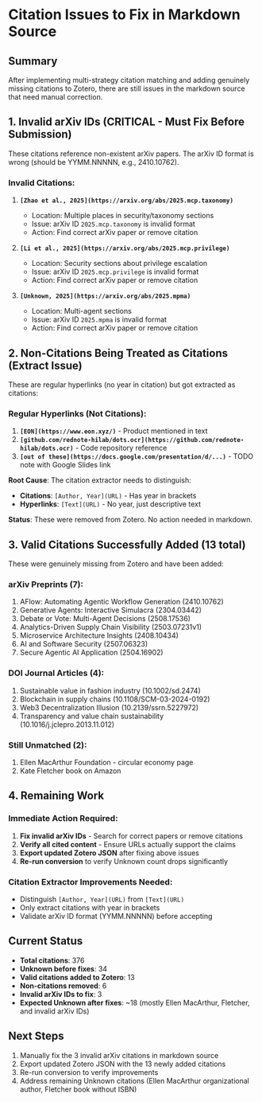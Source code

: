 # Citation Issues to Fix in Markdown Source

## Summary

After implementing multi-strategy citation matching and adding genuinely missing citations to Zotero, there are still issues in the markdown source that need manual correction.

## 1. Invalid arXiv IDs (CRITICAL - Must Fix Before Submission)

These citations reference non-existent arXiv papers. The arXiv ID format is wrong (should be YYMM.NNNNN, e.g., 2410.10762).

### Invalid Citations:
1. **`[Zhao et al., 2025](https://arxiv.org/abs/2025.mcp.taxonomy)`**
   - Location: Multiple places in security/taxonomy sections
   - Issue: arXiv ID `2025.mcp.taxonomy` is invalid format
   - Action: Find correct arXiv paper or remove citation

2. **`[Li et al., 2025](https://arxiv.org/abs/2025.mcp.privilege)`**
   - Location: Security sections about privilege escalation
   - Issue: arXiv ID `2025.mcp.privilege` is invalid format
   - Action: Find correct arXiv paper or remove citation

3. **`[Unknown, 2025](https://arxiv.org/abs/2025.mpma)`**
   - Location: Multi-agent sections
   - Issue: arXiv ID `2025.mpma` is invalid format
   - Action: Find correct arXiv paper or remove citation

## 2. Non-Citations Being Treated as Citations (Extract Issue)

These are regular hyperlinks (no year in citation) but got extracted as citations:

### Regular Hyperlinks (Not Citations):
1. **`[EON](https://www.eon.xyz/)`** - Product mentioned in text
2. **`[github.com/rednote-hilab/dots.ocr](https://github.com/rednote-hilab/dots.ocr)`** - Code repository reference
3. **`[out of these](https://docs.google.com/presentation/d/...)`** - TODO note with Google Slides link

**Root Cause**: The citation extractor needs to distinguish:
- **Citations**: `[Author, Year](URL)` - Has year in brackets
- **Hyperlinks**: `[Text](URL)` - No year, just descriptive text

**Status**: These were removed from Zotero. No action needed in markdown.

## 3. Valid Citations Successfully Added (13 total)

These were genuinely missing from Zotero and have been added:

### arXiv Preprints (7):
1. AFlow: Automating Agentic Workflow Generation (2410.10762)
2. Generative Agents: Interactive Simulacra (2304.03442)
3. Debate or Vote: Multi-Agent Decisions (2508.17536)
4. Analytics-Driven Supply Chain Visibility (2503.07231v1)
5. Microservice Architecture Insights (2408.10434)
6. AI and Software Security (2507.06323)
7. Secure Agentic AI Application (2504.16902)

### DOI Journal Articles (4):
1. Sustainable value in fashion industry (10.1002/sd.2474)
2. Blockchain in supply chains (10.1108/SCM-03-2024-0192)
3. Web3 Decentralization Illusion (10.2139/ssrn.5227972)
4. Transparency and value chain sustainability (10.1016/j.jclepro.2013.11.012)

### Still Unmatched (2):
1. Ellen MacArthur Foundation - circular economy page
2. Kate Fletcher book on Amazon

## 4. Remaining Work

### Immediate Action Required:
1. **Fix invalid arXiv IDs** - Search for correct papers or remove citations
2. **Verify all cited content** - Ensure URLs actually support the claims
3. **Export updated Zotero JSON** after fixing above issues
4. **Re-run conversion** to verify Unknown count drops significantly

### Citation Extractor Improvements Needed:
- Distinguish `[Author, Year](URL)` from `[Text](URL)`
- Only extract citations with year in brackets
- Validate arXiv ID format (YYMM.NNNNN) before accepting

## Current Status

- **Total citations**: 376
- **Unknown before fixes**: 34
- **Valid citations added to Zotero**: 13
- **Non-citations removed**: 6
- **Invalid arXiv IDs to fix**: 3
- **Expected Unknown after fixes**: ~18 (mostly Ellen MacArthur, Fletcher, and invalid arXiv IDs)

## Next Steps

1. Manually fix the 3 invalid arXiv citations in markdown source
2. Export updated Zotero JSON with the 13 newly added citations
3. Re-run conversion to verify improvements
4. Address remaining Unknown citations (Ellen MacArthur organizational author, Fletcher book without ISBN)
